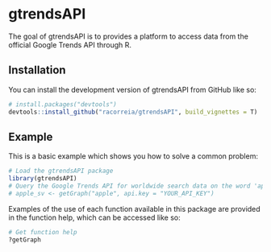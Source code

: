 
<!-- README.md is generated from README.Rmd. Please edit that file -->

# gtrendsAPI

<!-- badges: start -->
<!-- badges: end -->

The goal of gtrendsAPI is to provides a platform to access data from the
official Google Trends API through R.

## Installation

You can install the development version of gtrendsAPI from GitHub like
so:

``` r
# install.packages("devtools")
devtools::install_github("racorreia/gtrendsAPI", build_vignettes = T)
```

## Example

This is a basic example which shows you how to solve a common problem:

``` r
# Load the gtrendsAPI package
library(gtrendsAPI)
# Query the Google Trends API for worldwide search data on the word 'apple'
# apple_sv <- getGraph("apple", api.key = "YOUR_API_KEY")
```

Examples of the use of each function available in this package are
provided in the function help, which can be accessed like so:

``` r
# Get function help
?getGraph
```
